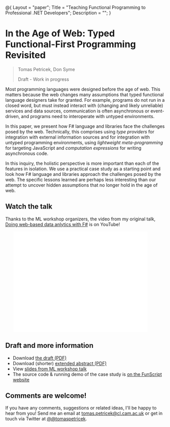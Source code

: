 ﻿@{ 
  Layout = "paper";
  Title = "Teaching Functional Programming to Professional .NET Developers";
  Description = "";
}

# In the Age of Web: Typed Functional-First Programming Revisited

> Tomas Petricek, Don Syme
>
> Draft - Work in progress
  
Most programming languages were designed before the age of web.
This matters because the web changes many assumptions that typed functional language designers take 
for granted. For example, programs do not run in a closed word, but must instead interact with 
(changing and likely unreliable) services and data sources, communication is often asynchronous 
or event-driven, and programs need to interoperate with untyped environments.

In this paper, we present how F# language and libraries face the challenges posed by the web.
Technically, this comprises using _type providers_ for integration with external information 
sources and for integration with untyped programming environments, using _lightweight 
meta-programming_ for targeting JavaScript and _computation expressions_ for writing 
asynchronous code.

In this inquiry, the holistic perspective is more important than each of the features in isolation.
We use a practical case study as a starting point and look how F# language and libraries approach 
the challenges posed by the web. The specific lessons learned are perhaps less interesting than 
our attempt to uncover hidden assumptions that no longer hold in the age of web.

## Watch the talk

Thanks to the ML workshop organizers, the video from my original talk,
[Doing web-based data anlytics with F#](https://www.youtube.com/watch?v=_YOSAXKY-JI) is on YouTube!
  
<iframe style="margin-left:25px" width="420" height="315" src="//www.youtube.com/embed/_YOSAXKY-JI" frameborder="0" allowfullscreen></iframe>

## Draft and more information

 - Download [the draft (PDF)](age-of-web.pdf)
 - Download (shorter) [extended abstract (PDF)](ml-abstract.pdf)
 - View [slides from ML workshop talk](ml-talk.pdf)
 - The source code & running demo of the case study is [on the FunScript website](http://funscript.info/samples/worldbank/)

## Comments are welcome!

If you have any comments, suggestions or related ideas, I'll be happy to 
hear from you! Send me an email at [tomas.petricek@cl.cam.ac.uk](mailto:tomas.petricek@cl.cam.ac.uk)
or get in touch via Twitter at [@@tomaspetricek](http://twitter.com/tomaspetricek).